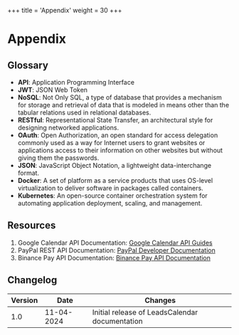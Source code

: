 +++
title = 'Appendix'
weight = 30
+++

# Appendix

## Glossary

- **API**: Application Programming Interface
- **JWT**: JSON Web Token
- **NoSQL**: Not Only SQL, a type of database that provides a mechanism for storage and retrieval of data that is modeled in means other than the tabular relations used in relational databases.
- **RESTful**: Representational State Transfer, an architectural style for designing networked applications.
- **OAuth**: Open Authorization, an open standard for access delegation commonly used as a way for Internet users to grant websites or applications access to their information on other websites but without giving them the passwords.
- **JSON**: JavaScript Object Notation, a lightweight data-interchange format.
- **Docker**: A set of platform as a service products that uses OS-level virtualization to deliver software in packages called containers.
- **Kubernetes**: An open-source container orchestration system for automating application deployment, scaling, and management.

## Resources

1. Google Calendar API Documentation: [Google Calendar API Guides](https://developers.google.com/calendar/api/guides/overview)
2. PayPal REST API Documentation: [PayPal Developer Documentation](https://developer.paypal.com/api/rest/)
3. Binance Pay API Documentation: [Binance Pay API Documentation](https://developers.binance.com/docs/binance-pay/introduction)

## Changelog

| Version | Date       | Changes                                        |
|---------|------------|------------------------------------------------|
| 1.0     | 11-04-2024 | Initial release of LeadsCalendar documentation |
